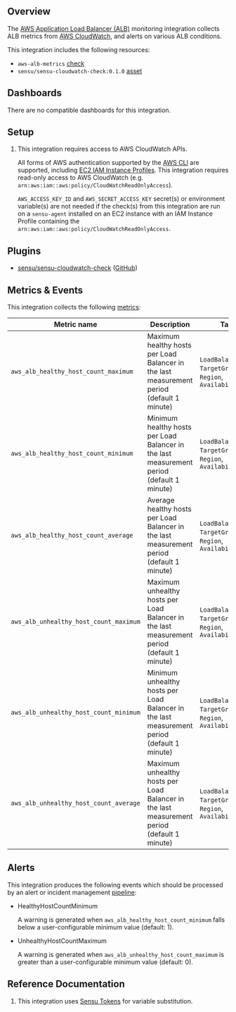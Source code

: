 ## Overview

<!-- Sensu Integration description; supports markdown -->

The [AWS Application Load Balancer (ALB)] monitoring integration collects ALB metrics from [AWS CloudWatch], and alerts on various ALB conditions.

[AWS Application Load Balancer (ALB)]: https://aws.amazon.com/elasticloadbalancing/application-load-balancer/
[AWS CloudWatch]: https://aws.amazon.com/cloudwatch/

<!-- Provide a high level overview of the integration contents (e.g. checks, filters, mutators, handlers, assets, etc) -->

This integration includes the following resources:

* `aws-alb-metrics` [check]
* `sensu/sensu-cloudwatch-check:0.1.0` [asset]

## Dashboards

<!-- List of compatible dashboards w/ screenshots (supports png, jpeg, and gif images; relative paths only; e.g. `![](img/dashboard-1.png)` )-->

<!-- This integration is compatible with the [{{dashboard_name}}][{{dashboard_link}}] (included w/ [Sensu Plus][sensu-plus]). -->

<!-- ![](img/dashboard.png) -->

There are no compatible dashboards for this integration.

## Setup

<!-- Sensu Integration setup instructions, including Sensu agent configuration and external component configuration -->
<!-- EXAMPLE: what configuration (if any) is required in a third-party service to enable monitoring? -->

1. This integration requires access to AWS CloudWatch APIs.

   All forms of AWS authentication supported by the [AWS CLI] are supported, including [EC2 IAM Instance Profiles]. This integration requires read-only access to AWS CloudWatch (e.g. `arn:aws:iam::aws:policy/CloudWatchReadOnlyAccess`).

   `AWS_ACCESS_KEY_ID` and `AWS_SECRET_ACCESS_KEY` secret(s) or environment variable(s) are not needed if the check(s) from this integration are run on a `sensu-agent` installed on an EC2 instance with an IAM Instance Profile containing the `arn:aws:iam::aws:policy/CloudWatchReadOnlyAccess`.

[AWS CLI]: https://aws.amazon.com/cli/
[EC2 IAM Instance Profiles]: https://docs.aws.amazon.com/IAM/latest/UserGuide/id_roles_use_switch-role-ec2_instance-profiles.html

## Plugins

<!-- Links to any Sensu Integration dependencies (i.e. Sensu Plugins) -->

- [sensu/sensu-cloudwatch-check][sensu-cloudwatch-check-bonsai] ([GitHub][sensu-cloudwatch-check-github])

## Metrics & Events

<!-- List of all metrics or events collected by this integration. -->

This integration collects the following [metrics]:

| **Metric name** | **Description** | **Tags** |
|-----------------|-----------------|----------|
| `aws_alb_healthy_host_count_maximum` | Maximum healthy hosts per Load Balancer in the last measurement period (default 1 minute) | `LoadBalancer`, `TargetGroup`, `Region`, `AvailabilityZone` |
| `aws_alb_healthy_host_count_minimum` | Minimum healthy hosts per Load Balancer in the last measurement period (default 1 minute) | `LoadBalancer`, `TargetGroup`, `Region`, `AvailabilityZone` |
| `aws_alb_healthy_host_count_average` | Average healthy hosts per Load Balancer in the last measurement period (default 1 minute) | `LoadBalancer`, `TargetGroup`, `Region`, `AvailabilityZone` |
| `aws_alb_unhealthy_host_count_maximum` | Maximum unhealthy hosts per Load Balancer in the last measurement period (default 1 minute) | `LoadBalancer`, `TargetGroup`, `Region`, `AvailabilityZone` |
| `aws_alb_unhealthy_host_count_minimum` | Minimum unhealthy hosts per Load Balancer in the last measurement period (default 1 minute) | `LoadBalancer`, `TargetGroup`, `Region`, `AvailabilityZone` |
| `aws_alb_unhealthy_host_count_average` | Maximum unhealthy hosts per Load Balancer in the last measurement period (default 1 minute) | `LoadBalancer`, `TargetGroup`, `Region`, `AvailabilityZone` |

## Alerts

<!-- List of all alerts generated by this integration. -->

This integration produces the following events which should be processed by an alert or incident management [pipeline]:

* HealthyHostCountMinimum

  <!-- Description of the alert condition. -->

  A warning is generated when `aws_alb_healthy_host_count_minimum` falls below a user-configurable minimum value (default: 1).

* UnhealthyHostCountMaximum

  <!-- Description of the alert condition. -->

  A warning is generated when `aws_alb_unhealthy_host_count_maximum` is greater than a user-configurable minimum value (default: 0).

## Reference Documentation

<!-- Please provide links to any relevant reference documentation to help users learn more and/or troubleshoot this integration; specifically including any third-party software documentation. -->

1. This integration uses [Sensu Tokens][tokens] for variable substitution.

<!-- Links -->
[check]: https://docs.sensu.io/sensu-go/latest/observability-pipeline/observe-schedule/checks/
[asset]: https://docs.sensu.io/sensu-go/latest/plugins/assets/
[subscription]: https://docs.sensu.io/sensu-go/latest/observability-pipeline/observe-schedule/subscriptions/
[subscriptions]: https://docs.sensu.io/sensu-go/latest/observability-pipeline/observe-schedule/subscriptions/
[agents]: https://docs.sensu.io/sensu-go/latest/observability-pipeline/observe-schedule/agent/
[annotation]: https://docs.sensu.io/sensu-go/latest/observability-pipeline/observe-schedule/agent/#general-configuration-flags
[plugins]: https://docs.sensu.io/sensu-go/latest/plugins/
[metrics]: https://docs.sensu.io/sensu-go/latest/observability-pipeline/observe-schedule/metrics/
[handler]: https://docs.sensu.io/sensu-go/latest/observability-pipeline/observe-process/handlers/
[pipeline]: https://docs.sensu.io/sensu-go/latest/observability-pipeline/observe-process/pipelines/
[secret]: https://docs.sensu.io/sensu-go/latest/operations/manage-secrets/secrets/
[secrets]: https://docs.sensu.io/sensu-go/latest/operations/manage-secrets/secrets/
[tokens]: https://docs.sensu.io/sensu-go/latest/observability-pipeline/observe-schedule/tokens/
[sensu-plus]: https://sensu.io/features/analytics
[{{dashboard-link}}]: #
[sensu-cloudwatch-check-bonsai]: https://bonsai.sensu.io/assets/sensu/sensu-cloudwatch-check
[sensu-cloudwatch-check-github]: https://github.com/sensu/sensu-cloudwatch-check
